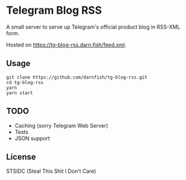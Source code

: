 # Telegram Blog RSS
A small server to serve up Telegram's official product blog in RSS-XML form.

Hosted on https://tg-blog-rss.darn.fish/feed.xml.

## Usage
```
git clone https://github.com/darnfish/tg-blog-rss.git
cd tg-blog-rss
yarn
yarn start
```

## TODO
* Caching (sorry Telegram Web Server)
* Tests
* JSON support

## License
STSIDC (Steal This Shit I Don't Care)
